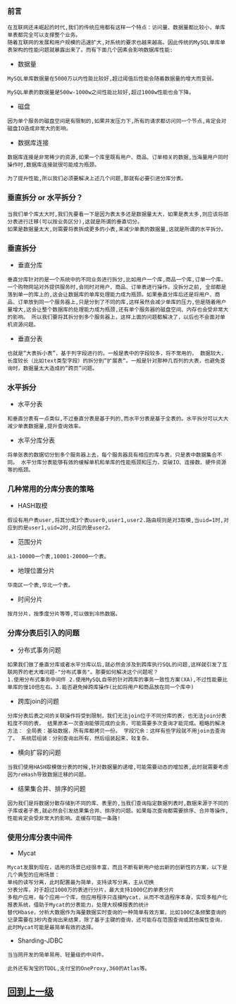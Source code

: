 
### 前言
```
在互联网还未崛起的时代,我们的传统应用都有这样一个特点：访问量、数据量都比较小，单库单表都完全可以支撑整个业务。
随着互联网的发展和用户规模的迅速扩大,对系统的要求也越来越高。因此传统的MySQL单库单表架构的性能问题就暴露出来了。而有下面几个因素会影响数据库性能:

```

+ 数据量
```
MySQL单库数据量在5000万以内性能比较好,超过阈值后性能会随着数据量的增大而变弱。
```

```
MySQL单表的数据量是500w-1000w之间性能比较好,超过1000w性能也会下降。
```

+ 磁盘
```
因为单个服务的磁盘空间是有限制的,如果并发压力下,所有的请求都访问同一个节点,肯定会对磁盘IO造成非常大的影响。
```

+ 数据库连接
```
数据库连接是非常稀少的资源,如果一个库里既有用户、商品、订单相关的数据,当海量用户同时操作时,数据库连接就很可能成为瓶颈。
```

```
为了提升性能,所以我们必须要解决上述几个问题,那就有必要引进分库分表。
```

### 垂直拆分 or 水平拆分？
```
当我们单个库太大时,我们先要看一下是因为表太多还是数据量太大，如果是表太多,则应该将部分表进行迁移(可以按业务区分),这就是所谓的垂直切分。
如果是数据量太大,则需要将表拆成更多的小表,来减少单表的数据量,这就是所谓的水平拆分。

```


### 垂直拆分

+ 垂直分库
```
垂直分库针对的是一个系统中的不同业务进行拆分,比如用户一个库,商品一个库,订单一个库。 一个购物网站对外提供服务时,会同时对用户、商品、订单表进行操作。没拆分之前, 全部都是落到单一的库上的,这会让数据库的单库处理能力成为瓶颈。如果垂直分库后还是将用户、商品、订单放到同一个服务器上,只是分到了不同的库,这样虽然会减少单库的压力,但是随着用户量增大,这会让整个数据库的处理能力成为瓶颈,还有单个服务器的磁盘空间、内存也会受非常大的影响。 所以我们要将其拆分到多个服务器上，这样上面的问题都解决了，以后也不会面对单机资源问题。

```


+ 垂直分表
```
也就是“大表拆小表”，基于列字段进行的。一般是表中的字段较多，将不常用的， 数据较大，长度较长（比如text类型字段）的拆分到“扩展表“。一般是针对那种几百列的大表，也避免查询时，数据量太大造成的“跨页”问题。

```

### 水平拆分

+ 水平分表

```
和垂直分表有一点类似,不过垂直分表是基于列的,而水平分表是基于全表的。水平拆分可以大大减少单表数据量,提升查询效率。
```

+ 水平分库分表

```
将单张表的数据切分到多个服务器上去，每个服务器具有相应的库与表，只是表中数据集合不同。 水平分库分表能够有效的缓解单机和单库的性能瓶颈和压力，突破IO、连接数、硬件资源等的瓶颈。
```

### 几种常用的分库分表的策略

+ HASH取模
```
假设有用户表user,将其分成3个表user0,user1,user2.路由规则是对3取模,当uid=1时,对应到的是user1,uid=2时,对应的是user2。
```

+ 范围分片

```
从1-10000一个表,10001-20000一个表。
```

+ 地理位置分片

```
华南区一个表,华北一个表。
```

+ 时间分片

```
按月分片，按季度分片等等,可以做到冷热数据。
```


### 分库分表后引入的问题

+ 分布式事务问题
```
如果我们做了垂直分库或者水平分库以后,就必然会涉及到跨库执行SQL的问题,这样就引发了互联网界的老大难问题-"分布式事务"。那要如何解决这个问题呢？
1.使用分布式事务中间件 2.使用MySQL自带的针对跨库的事务一致性方案(XA),不过性能要比单库的慢10倍左右。3.能否避免掉跨库操作(比如将用户和商品放在同一个库中)

```


+ 跨库join的问题

```
分库分表后表之间的关联操作将受到限制，我们无法join位于不同分库的表，也无法join分表粒度不同的表， 结果原本一次查询能够完成的业务，可能需要多次查询才能完成。粗略的解决方法： 全局表：基础数据，所有库都拷贝一份。 字段冗余：这样有些字段就不用join去查询了。 系统层组装：分别查询出所有，然后组装起来，较复杂。

```

+ 横向扩容的问题

```
当我们使用HASH取模做分表的时候,针对数据量的递增,可能需要动态的增加表,此时就需要考虑因为reHash导致数据迁移的问题。
```

+ 结果集合并、排序的问题

```
因为我们是将数据分散存储到不同的库、表里的,当我们查询指定数据列表时,数据来源于不同的子库或者子表,就必然会引发结果集合并、排序的问题。如果每次查询都需要排序、合并等操作,性能肯定会受非常大的影响。走缓存可能一条路!

```

### 使用分库分表中间件



+ Mycat

```
Mycat发展到现在，适用的场景已经很丰富，而且不断有新用户给出新的创新性的方案，以下是几个典型的应用场景：
单纯的读写分离，此时配置最为简单，支持读写分离，主从切换
分表分库，对于超过1000万的表进行分片，最大支持1000亿的单表分片
多租户应用，每个应用一个库，但应用程序只连接Mycat，从而不改造程序本身，实现多租户化报表系统，借助于Mycat的分表能力，处理大规模报表的统计
替代Hbase，分析大数据作为海量数据实时查询的一种简单有效方案，比如100亿条频繁查询的记录需要在3秒内查询出来结果，除了基于主键的查询，还可能存在范围查询或其他属性查询，此时Mycat可能是最简单有效的选择。

```


+ Sharding-JDBC

```
当当网开发的简单易用、轻量级的中间件。
```

```
此外还有淘宝的TDDL,支付宝的OneProxy,360的Atlas等。
```




















## [回到上一级](./index.md)